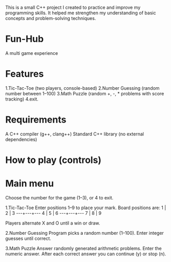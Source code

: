  This is a small C++ project I created to practice and improve my programming skills. 
 It helped me strengthen my understanding of basic concepts and problem-solving techniques.

# Fun-Hub
A multi game experience 

# Features
1.Tic-Tac-Toe (two players, console-based)
2.Number Guessing (random number between 1–100)
3.Math Puzzle (random +, -, * problems with score tracking)
4.exit.
# Requirements
A C++ compiler (g++, clang++)
Standard C++ library (no external dependencies)

# How to play (controls)

# Main menu
Choose the number for the game (1–3), or 4 to exit.


 1.Tic-Tac-Toe
Enter positions 1–9 to place your mark. Board positions are:
 1 | 2 | 3
---+---+---
 4 | 5 | 6
---+---+---
 7 | 8 | 9

Players alternate X and O until a win or draw.

2.Number Guessing
Program picks a random number (1–100). Enter integer guesses until correct.

3.Math Puzzle
Answer randomly generated arithmetic problems. Enter the numeric answer.
After each correct answer you can continue (y) or stop (n).


